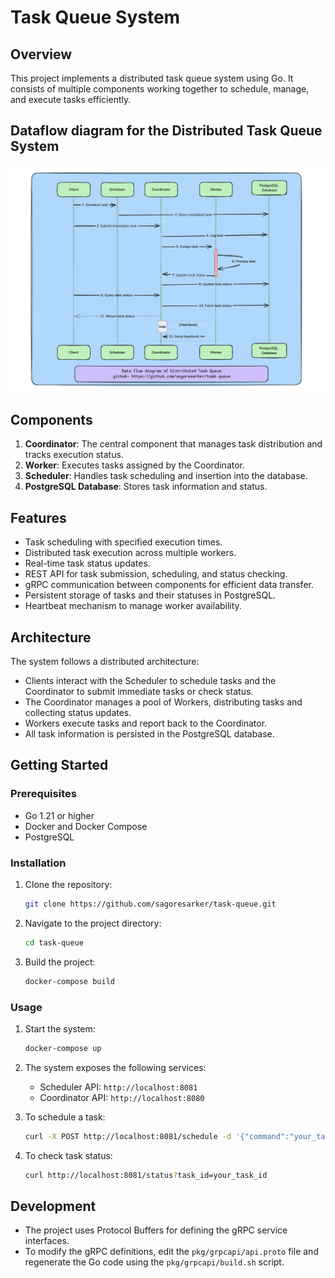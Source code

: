 # Task Queue System

## Overview
This project implements a distributed task queue system using Go. It consists of multiple components working together to schedule, manage, and execute tasks efficiently.

## Dataflow diagram for the Distributed Task Queue System
![Dataflow diagram](./docs/images/task-queue-system-dataflow.png)

## Components
1. **Coordinator**: The central component that manages task distribution and tracks execution status.
2. **Worker**: Executes tasks assigned by the Coordinator.
3. **Scheduler**: Handles task scheduling and insertion into the database.
4. **PostgreSQL Database**: Stores task information and status.

## Features
- Task scheduling with specified execution times.
- Distributed task execution across multiple workers.
- Real-time task status updates.
- REST API for task submission, scheduling, and status checking.
- gRPC communication between components for efficient data transfer.
- Persistent storage of tasks and their statuses in PostgreSQL.
- Heartbeat mechanism to manage worker availability.

## Architecture
The system follows a distributed architecture:
- Clients interact with the Scheduler to schedule tasks and the Coordinator to submit immediate tasks or check status.
- The Coordinator manages a pool of Workers, distributing tasks and collecting status updates.
- Workers execute tasks and report back to the Coordinator.
- All task information is persisted in the PostgreSQL database.

## Getting Started

### Prerequisites
- Go 1.21 or higher
- Docker and Docker Compose
- PostgreSQL

### Installation
1. Clone the repository:
   ```bash
   git clone https://github.com/sagoresarker/task-queue.git
   ```
2. Navigate to the project directory:
   ```bash
   cd task-queue
   ```
3. Build the project:
   ```bash
   docker-compose build
   ```

### Usage
1. Start the system:
   ```bash
   docker-compose up
   ```
2. The system exposes the following services:
   - Scheduler API: `http://localhost:8081`
   - Coordinator API: `http://localhost:8080`

3. To schedule a task:
   ```bash
   curl -X POST http://localhost:8081/schedule -d '{"command":"your_task_command", "scheduled_at":"2023-04-01T15:04:05Z"}'
   ```

4. To check task status:
   ```bash
   curl http://localhost:8081/status?task_id=your_task_id
   ```

## Development
- The project uses Protocol Buffers for defining the gRPC service interfaces.
- To modify the gRPC definitions, edit the `pkg/grpcapi/api.proto` file and regenerate the Go code using the `pkg/grpcapi/build.sh` script.

